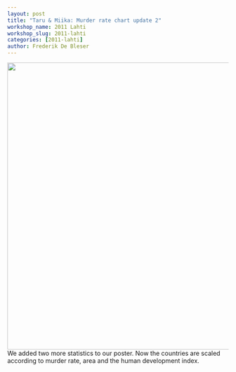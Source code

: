 ```yaml
---
layout: post
title: "Taru & Miika: Murder rate chart update 2"
workshop_name: 2011 Lahti
workshop_slug: 2011-lahti
categories: [2011-lahti]
author: Frederik De Bleser
---
```

<a rel="attachment wp-att-294" href="http://workshops.nodebox.net/2011-3/?attachment_id=294"><a rel="attachment wp-att-326" href="http://workshops.nodebox.net/2011-3/?attachment_id=326"><img class="alignnone size-full wp-image-326" src="http://workshops.nodebox.net/2011-3/wp-content/uploads/2011/06/Screen-shot-2011-06-06-at-3.59.05-PM.png" alt="" width="753" height="654" /></a></a>
We added two more statistics to our poster. Now the countries are scaled according to murder rate, area and the human development index.
